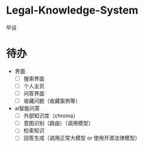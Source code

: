 # Legal-Knowledge-System
毕设

# 待办
- 界面
  - [ ] 搜索界面
  - [ ] 个人主页
  - [ ] 问答界面
  - [ ] 收藏问题（收藏案例等）

- ai智能问答
  - [ ] 外部知识库（chroma）
  - [ ] 意图识别（路由）（调用模型）
  - [ ] 检索知识
  - [ ] 回答生成（调用正常大模型 or 使用开源法律模型）